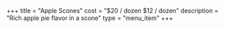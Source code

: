 +++
title = "Apple Scones"
cost = "$20 / dozen $12 / dozen"
description = "Rich apple pie flavor in a scone"
type = "menu_item"
+++
